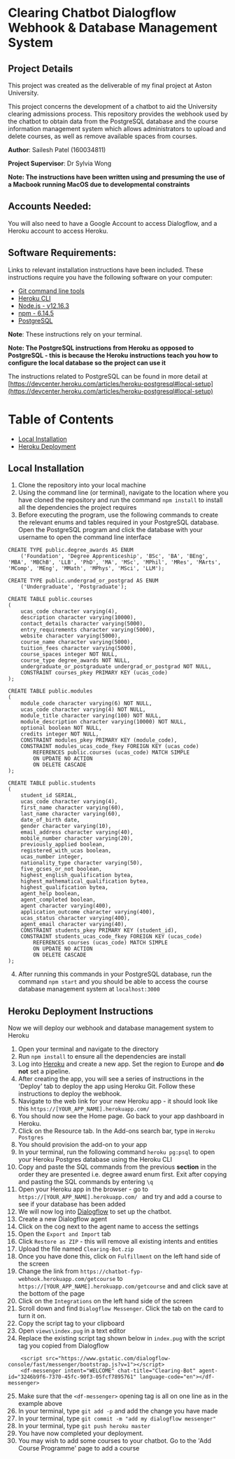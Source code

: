 # Clearing Chatbot Dialogflow Webhook & Database Management System

## Project Details
This project was created as the deliverable of my final project at Aston University.

This project concerns the development of a chatbot to aid the University clearing admissions process. This repository provides the webhook used by the chatbot to obtain data from the PostgreSQL database and the course information management system which allows administrators to upload and delete courses, as well as remove available spaces from courses. 

**Author**: Sailesh Patel (160034811)

**Project Supervisor**: Dr Sylvia Wong

**Note: The instructions have been written using and presuming the use of a Macbook running MacOS due to developmental constraints** 

## Accounts Needed:
You will also need to have a Google Account to access Dialogflow, and a Heroku account to access Heroku.


## Software Requirements:
Links to relevant installation instructions have been included.
These instructions require you have the following software on your computer:
* [Git command line tools](https://www.atlassian.com/git/tutorials/install-git)
* [Heroku CLI](https://devcenter.heroku.com/articles/heroku-cli)
* [Node.js - v12.16.3](https://nodejs.org/en/)
* [npm - 6.14.5](https://www.npmjs.com/get-npm)
* [PostgreSQL](https://devcenter.heroku.com/articles/heroku-postgresql#local-setup)

**Note**: These instructions rely on your terminal.

**Note: The PostgreSQL instructions from Heroku as opposed to PostgreSQL - this is because the Heroku instructions teach you how to configure the local database so the project can use it**

The instructions related to PostgreSQL can be found in more detail at [https://devcenter.heroku.com/articles/heroku-postgresql#local-setup](https://devcenter.heroku.com/articles/heroku-postgresql#local-setup)


# Table of Contents
* [Local Installation](#local-installation)
* [Heroku Deployment](#heroku-deployment-instructions)


## Local Installation
1. Clone the repository into your local machine
2. Using the command line (or terminal), navigate to the location where you have cloned the repository and run the command `npm install` to install all the dependencies the project requires
3. Before executing the program, use the following commands to create the relevant enums and tables required in your PostgreSQL database. Open the PostgreSQL program and click the database with your username to open the command line interface

```
CREATE TYPE public.degree_awards AS ENUM
    ('Foundation', 'Degree Apprenticeship', 'BSc', 'BA', 'BEng', 'MBA', 'MBChB', 'LLB', 'PhD', 'MA', 'MSc', 'MPhil', 'MRes', 'MArts', 'MComp', 'MEng', 'MMath', 'MPhys', 'MSci', 'LLM');
```

```
CREATE TYPE public.undergrad_or_postgrad AS ENUM
    ('Undergraduate', 'Postgraduate');
```

```
CREATE TABLE public.courses
(
    ucas_code character varying(4),
    description character varying(10000),
    contact_details character varying(5000),
    entry_requirements character varying(5000),
    website character varying(5000),
    course_name character varying(5000),
    tuition_fees character varying(5000),
    course_spaces integer NOT NULL,
    course_type degree_awards NOT NULL,
    undergraduate_or_postgraduate undergrad_or_postgrad NOT NULL,
    CONSTRAINT courses_pkey PRIMARY KEY (ucas_code)
);
```


```
CREATE TABLE public.modules
(
    module_code character varying(6) NOT NULL,
    ucas_code character varying(4) NOT NULL,
    module_title character varying(100) NOT NULL,
    module_description character varying(10000) NOT NULL,
    optional boolean NOT NULL,
    credits integer NOT NULL,
    CONSTRAINT modules_pkey PRIMARY KEY (module_code),
    CONSTRAINT modules_ucas_code_fkey FOREIGN KEY (ucas_code)
        REFERENCES public.courses (ucas_code) MATCH SIMPLE
        ON UPDATE NO ACTION
        ON DELETE CASCADE
);
```

```
CREATE TABLE public.students
(
    student_id SERIAL,
    ucas_code character varying(4),
    first_name character varying(60),
    last_name character varying(60),
    date_of_birth date,
    gender character varying(10),
    email_address character varying(40),
    mobile_number character varying(20),
    previously_applied boolean,
    registered_with_ucas boolean,
    ucas_number integer,
    nationality_type character varying(50),
    five_gcses_or_not boolean,
    highest_english_qualification bytea,
    highest_mathematical_qualification bytea,
    highest_qualification bytea,
    agent_help boolean,
    agent_completed boolean,
    agent character varying(400),
    application_outcome character varying(400),
    ucas_status character varying(400),
    agent_email character varying(40),
    CONSTRAINT students_pkey PRIMARY KEY (student_id),
    CONSTRAINT students_ucas_code_fkey FOREIGN KEY (ucas_code)
        REFERENCES courses (ucas_code) MATCH SIMPLE
        ON UPDATE NO ACTION
        ON DELETE CASCADE
);
```

4. After running this commands in your PostgreSQL database, run the command `npm start` and you should be able to access the course database management system at `localhost:3000`

## Heroku Deployment Instructions
Now we will deploy our webhook and database management system to Heroku
1. Open your terminal and navigate to the directory
2. Run `npm install` to ensure all the dependencies are install 
3. Log into [Heroku](https://heroku.com/) and create a new app. Set the region to Europe and  **do not** set a pipeline.
4. After creating the app, you will see a series of instructions in the 'Deploy' tab to deploy the app using Heroku Git. Follow these instructions to deploy the webhook. 
5. Navigate to the web link for your new Heroku app - it should look like this  `https://[YOUR_APP_NAME].herokuapp.com/ `
6. You should now see the Home page. Go back to your app dashboard in Heroku.
7. Click on the Resource tab. In the Add-ons search bar, type in `Heroku Postgres`
8. You should provision the add-on to your app
9. In your terminal, run the following command `heroku pg:psql` to open your Heroku Postgres database using the Heroku CLI
10. Copy and paste the SQL commands from the previous **section** in the order they are presented i.e. degree award enum first. Exit after copying and pasting the SQL commands by entering `\q`
11. Open your Heroku app in the browser - go to `https://[YOUR_APP_NAME].herokuapp.com/ ` and try and add a course to see if your database has been added
12. We will now log into [Dialogflow](https://dialogflow.com/) to set up the chatbot.
13. Create a new Dialogflow agent
14. Click on the cog next to the agent name to access the settings
15. Open the `Export and Import` tab
16. Click  `Restore as ZIP` - this will remove all existing intents and entities
17. Upload the file named `Clearing-Bot.zip`
18. Once you have done this, click on  `Fulfillment` on the left hand side of the screen
19. Change the link from `https://chatbot-fyp-webhook.herokuapp.com/getcourse` to `https://[YOUR_APP_NAME].herokuapp.com/getcourse` and and click save at the bottom of the page
20. Click on the `Integrations` on the left hand side of the screen
21. Scroll down and find `Dialogflow Messenger`. Click the tab on the card to turn it on. 
22. Copy the script tag to your clipboard
23. Open `views\index.pug` in a text editor
24. Replace the existing script tag shown below in `index.pug` with the script tag you copied from Dialogflow
```
    <script src="https://www.gstatic.com/dialogflow-console/fast/messenger/bootstrap.js?v=1"></script>
    <df-messenger intent="WELCOME" chat-title="Clearing-Bot" agent-id="3246b9f6-7370-45fc-90f3-05fcf7895761" language-code="en"></df-messenger>
```
25. Make sure that the `<df-messenger>` opening tag is all on one line as in the example above 
26. In your terminal, type `git add -p` and add the change you have made
27. In your terminal, type `git commit -m "add my dialogflow messenger"`
28. In your terminal, type `git push heroku master`
29. You have now completed your deployment. 
29. You may wish to add some courses to your chatbot. Go to the 'Add Course Programme' page to add a course

